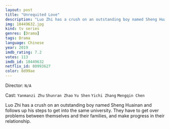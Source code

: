 ```yaml
---
layout: post
title: "Unrequited Love"
description: "Luo Zhi has a crush on an outstanding boy named Sheng Huainan and follows up his steps to get into the same university. They have to get over problems between themselves and their families, and make progress in their relationship..."
img: 10449632.jpg
kind: tv series
genres: [Drama]
tags: Drama 
language: Chinese
year: 2019
imdb_rating: 7.2
votes: 113
imdb_id: 10449632
netflix_id: 80993627
color: 8d99ae
---
```

Director: `N/A`  

Cast: `Yanmanzi Zhu` `Shunran Zhao` `Yu Shen` `Yichi Zhang` `Mengqin Chen` 

Luo Zhi has a crush on an outstanding boy named Sheng Huainan and follows up his steps to get into the same university. They have to get over problems between themselves and their families, and make progress in their relationship.